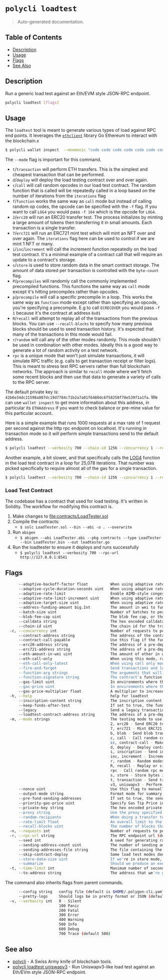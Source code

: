 # `polycli loadtest`

> Auto-generated documentation.

## Table of Contents

- [Description](#description)
- [Usage](#usage)
- [Flags](#flags)
- [See Also](#see-also)

## Description

Run a generic load test against an Eth/EVM style JSON-RPC endpoint.

```bash
polycli loadtest [flags]
```

## Usage

The `loadtest` tool is meant to generate various types of load against RPC end points. It leverages the [`ethclient`](https://pkg.go.dev/github.com/ethereum/go-ethereum/ethclient) library Go Ethereum to interact with the blockchain.x

```bash
$ polycli wallet inspect  --mnemonic "code code code code code code code code code code code quality" --addresses 1
```

The `--mode` flag is important for this command.

- `t`/`transaction` will perform ETH transfers. This is the simplest
  and cheapest transaction that can be performed.
- `d`/`deploy` will deploy the load testing contract over and over
  again.
- `c`/`call` will call random opcodes in our load test contract. The
  random function that is called will be repeatedly called in a loop
  based on the number of iterations from the `iterations` flag
- `f`/`function` works the same way as `call` mode but instead of
  calling random op codes, the opcode can be specified with the `-f`
  flag. If you want to call `LOG4` you would pass `-f 164` which is
  the opcode for `LOG4`.
- `2`/`erc20` will run an ERC20 transfer test. The process initializes
  by minting a large amount of tokens then transferring it in small
  amounts. Each transaction is a single transfer.
- `7`/`erc721` will run an ERC721 mint test which will mint an NFT
  over and over again. The `iterations` flag here can be used to
  control if we are mint 1 NFT or many.
- `i`/`inc`/`increment` will call the increment function repeatedly on
  the load test contract. It's a minimal example of a contract call
  that will require an update to a contract's storage.
- `s`/`store` is used to store random data in the smart contract
  storage. The amount of data stored per transaction is controlled
  with the `byte-count` flag.
- `P`/`precompiles` will randomly call the commonly implemented
  precompiled functions. This functions the same way as `call` mode
  except it's hitting precompiles rather than opcodes.
- `p`/`precompile` will call a specific precompile in a loop. This
  works the same way as `function` mode except rather than specifying
  an opcode, you're specifying a precompile. E.g to call `ECRECOVER`
  you would pass `-f 1` because it's the contract at address `0x01`
- `R`/`recall` will attempt to replay all of the transactions from the
  previous blocks. You can use `--recall-blocks` to specify how many
  previous blocks should be used to seed transaction history. It's
  expected that many of the transactions in this mode would fail.
- `r`/`random` will call any of the other modes randomly. This mode
  shouldn't be used in combination with other modes. Ideally this is a
  good way to generate a lot of random activity on a test network.
- `rpc` is a unique mode that won't just simulate transactions, it
  will simulate RPC traffic (e.g. calls to get transaction receipt or
  filter logs). This is meant to stress test RPC servers rather than
  full blockchain networks. The approach is similar to `recall` mode
  where we'll fetch some recent blocks and then use that data to
  generate a variety of calls to the RPC server.

The default private key is: `42b6e34dc21598a807dc19d7784c71b2a7a01f6480dc6f58258f78e539f1a1fa`. We can use `wallet inspect` to get more information about this address, in particular its `ETHAddress` if you want to check balance or pre-mine value for this particular account.

Here is a simple example that runs 1000 requests at a max rate of 1 request per second against the http rpc endpoint on localhost. It's running in transaction mode so it will perform simple transactions send to the default address.

```bash
$ polycli loadtest --verbosity 700 --chain-id 1256 --concurrency 1 --requests 1000 --rate-limit 1 --mode t --rpc-url http://localhost:8888
```

Another example, a bit slower, and that specifically calls the [LOG4](https://www.evm.codes/#a4) function in the load test contract in a loop for 25,078 iterations. That number was picked specifically to require almost all of the gas for a single transaction.

```bash
$ polycli loadtest --verbosity 700 --chain-id 1256 --concurrency 1 --requests 50 --rate-limit 0.5  --mode f --function 164 --iterations 25078 --rpc-url http://private.validator-001.devnet02.pos-v3.polygon.private:8545
```

### Load Test Contract

The codebase has a contract that used for load testing. It's written in Solidity. The workflow for modifying this contract is.

1. Make changes to <file:contracts/LoadTester.sol>
2. Compile the contracts:
   - `$ solc LoadTester.sol --bin --abi -o . --overwrite`
3. Run `abigen`
   - `$ abigen --abi LoadTester.abi --pkg contracts --type LoadTester --bin LoadTester.bin --out loadtester.go`
4. Run the loadtester to ensure it deploys and runs successfully
   - `$ polycli loadtest --verbosity 700 --rpc-url http://127.0.0.1:8541`

## Flags

```bash
      --adaptive-backoff-factor float          When using adaptive rate limiting, this flag controls our multiplicative decrease value. (default 2)
      --adaptive-cycle-duration-seconds uint   When using adaptive rate limiting, this flag controls how often we check the queue size and adjust the rates (default 10)
      --adaptive-rate-limit                    Enable AIMD-style congestion control to automatically adjust request rate
      --adaptive-rate-limit-increment uint     When using adaptive rate limiting, this flag controls the size of the additive increases. (default 50)
      --adaptive-target-size uint              When using adaptive rate limiting, this value sets the target queue size. If the queue is smaller than this value, we'll speed up. If the queue is smaller than this value, we'll back off. (default 1000)
      --address-funding-amount big.Int         The amount in wei to fund the sending addresses with. Set to 0 to disable account funding (useful for call-only mode or pre-funded addresses).
      --batch-size uint                        Number of batches to perform at a time for receipt fetching. Default is 999 requests at a time. (default 999)
      --blob-fee-cap uint                      The blob fee cap, or the maximum blob fee per chunk, in Gwei. (default 100000)
      --calldata string                        The hex encoded calldata passed in. The format is function signature + arguments encoded together. This must be paired up with --mode contract-call and --contract-address
      --chain-id uint                          The chain id for the transactions.
  -c, --concurrency int                        Number of requests to perform concurrently. Default is one request at a time. (default 1)
      --contract-address string                The address of the contract that will be used in --mode contract-call. This must be paired up with --mode contract-call and --calldata
      --contract-call-payable                  Use this flag if the function is payable, the value amount passed will be from --eth-amount-in-wei. This must be paired up with --mode contract-call and --contract-address
      --erc20-address string                   The address of a pre-deployed ERC20 contract
      --erc721-address string                  The address of a pre-deployed ERC721 contract
      --eth-amount-in-wei uint                 The amount of ether in wei to send on every transaction
      --eth-call-only                          When using this mode, rather than sending a transaction, we'll just call. This mode is incompatible with adaptive rate limiting, summarization, and a few other features.
      --eth-call-only-latest                   When using call only mode with recall, should we execute on the latest block or on the original block
      --fire-and-forget                        Send transactions and load without waiting for it to be mined.
      --function-arg strings                   The arguments that will be passed to a contract function call. This must be paired up with "--mode contract-call" and "--contract-address". Args can be passed multiple times: "--function-arg 'test' --function-arg 999" or comma separated values "--function-arg "test",9". The ordering of the arguments must match the ordering of the function parameters.
      --function-signature string              The contract's function signature that will be called. The format is '<function name>(<types...>)'. This must be paired up with '--mode contract-call' and '--contract-address'. If the function requires parameters you can pass them with '--function-arg <value>'.
      --gas-limit uint                         In environments where the gas limit can't be computed on the fly, we can specify it manually. This can also be used to avoid eth_estimateGas
      --gas-price uint                         In environments where the gas price can't be determined automatically, we can specify it manually
      --gas-price-multiplier float             A multiplier to increase or decrease the gas price (default 1)
  -h, --help                                   help for loadtest
      --inscription-content string             The inscription content that will be encoded as calldata. This must be paired up with --mode inscription (default "data:,{\"p\":\"erc-20\",\"op\":\"mint\",\"tick\":\"TEST\",\"amt\":\"1\"}")
      --keep-funds-after-test                  If set to true, the funded amount will be kept in the sending addresses. Otherwise, the funded amount will be refunded back to the account used to fund the account.
      --legacy                                 Send a legacy transaction instead of an EIP1559 transaction.
      --loadtest-contract-address string       The address of a pre-deployed load test contract
  -m, --mode strings                           The testing mode to use. It can be multiple like: "c,d,f,t"
                                               2, erc20 - Send ERC20 tokens
                                               7, erc721 - Mint ERC721 tokens
                                               b, blob - Send blob transactions
                                               c, call - Call random contract functions
                                               cc, contract-call - Make contract calls
                                               d, deploy - Deploy contracts
                                               i, inscription - Send inscription transactions
                                               inc, increment - Increment a counter
                                               r, random - Random modes (does not include the following modes: blob, call, inscription, recall, rpc, uniswapv3)
                                               R, recall - Replay or simulate transactions
                                               rpc - Call random rpc methods
                                               s, store - Store bytes in a dynamic byte array
                                               t, transaction - Send transactions
                                               v3, uniswapv3 - Perform UniswapV3 swaps (default [t])
      --nonce uint                             Use this flag to manually set the starting nonce
      --output-mode string                     Format mode for summary output (json | text) (default "text")
      --pre-fund-sending-addresses             If set to true, the sending addresses will be funded at the start of the execution, otherwise all addresses will be funded when used for the first time.
      --priority-gas-price uint                Specify Gas Tip Price in the case of EIP-1559
      --private-key string                     The hex encoded private key that we'll use to send transactions (default "42b6e34dc21598a807dc19d7784c71b2a7a01f6480dc6f58258f78e539f1a1fa")
      --proxy string                           Use the proxy specified
      --random-recipients                      When doing a transfer test, should we send to random addresses rather than DEADBEEFx5
      --rate-limit float                       An overall limit to the number of requests per second. Give a number less than zero to remove this limit all together (default 4)
      --recall-blocks uint                     The number of blocks that we'll attempt to fetch for recall (default 50)
  -n, --requests int                           Number of requests to perform for the benchmarking session. The default is to just perform a single request which usually leads to non-representative benchmarking results. (default 1)
  -r, --rpc-url string                         The RPC endpoint url (default "http://localhost:8545")
      --seed int                               A seed for generating random values and addresses (default 123456)
      --sending-address-count uint             The number of sending addresses to use. This is useful for avoiding pool account queue. (default 1)
      --sending-addresses-file string          The file containing the sending addresses private keys, one per line. This is useful for avoiding pool account queue but also to keep the same sending addresses for different execution cycles.
      --skip-contract-deploy                   Some load test modes don't require a contract deployment. Set this flag to true(default) to skip contract deployments. This will still respect the --loadtest-contract-address flags. (default true)
      --store-data-size uint                   If we're in store mode, this controls how many bytes we'll try to store in our contract (default 1024)
      --summarize                              Should we produce an execution summary after the load test has finished. If you're running a large load test, this can take a long time
  -t, --time-limit int                         Maximum number of seconds to spend for benchmarking. Use this to benchmark within a fixed total amount of time. Per default there is no time limit. (default -1)
      --to-address string                      The address that we're going to send to (default "0xDEADBEEFDEADBEEFDEADBEEFDEADBEEFDEADBEEF")
```

The command also inherits flags from parent commands.

```bash
      --config string   config file (default is $HOME/.polygon-cli.yaml)
      --pretty-logs     Should logs be in pretty format or JSON (default true)
  -v, --verbosity int   0 - Silent
                        100 Panic
                        200 Fatal
                        300 Error
                        400 Warning
                        500 Info
                        600 Debug
                        700 Trace (default 500)
```

## See also

- [polycli](polycli.md) - A Swiss Army knife of blockchain tools.
- [polycli loadtest uniswapv3](polycli_loadtest_uniswapv3.md) - Run Uniswapv3-like load test against an Eth/EVm style JSON-RPC endpoint.

